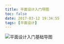 ```yaml
---
title: 平面设计入门导图
toc: false
date: 2017-03-12 19:34:55
tags: [平面设计]
---
```




![平面设计入门基础导图](./平面设计入门基础.svg)